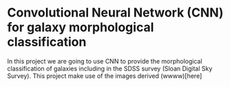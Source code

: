 # Convolutional Neural Network (CNN) for galaxy morphological classification

In this project we are going to use CNN to provide the morphological classification of galaxies including in the SDSS survey (Sloan Digital Sky Survey).
This project make use of the images derived (wwww)[here]

